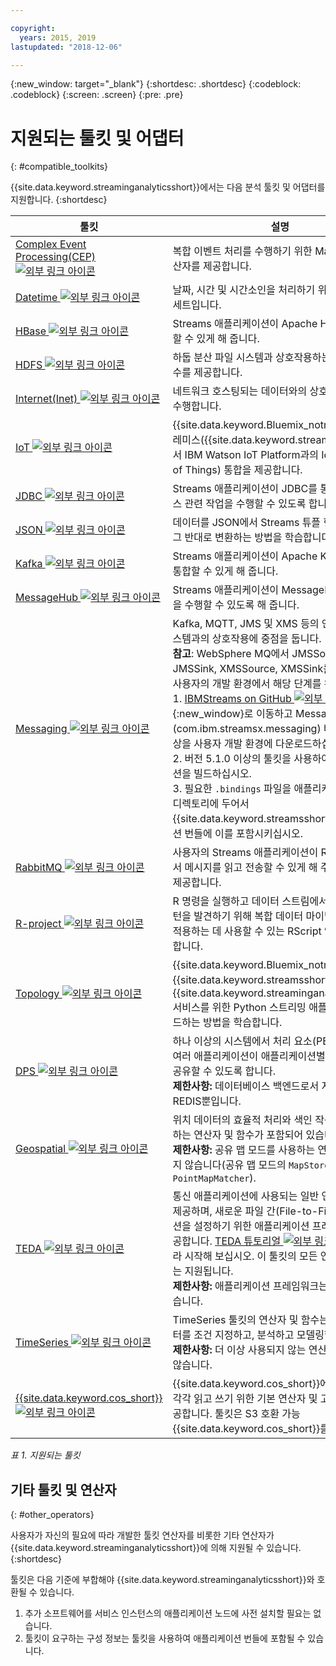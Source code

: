 ```yaml
---

copyright:
  years: 2015, 2019
lastupdated: "2018-12-06"

---
```


<!-- Attribute definitions -->
{:new_window: target="_blank"}
{:shortdesc: .shortdesc}
{:codeblock: .codeblock}
{:screen: .screen}
{:pre: .pre}

# 지원되는 툴킷 및 어댑터
{: #compatible_toolkits}

{{site.data.keyword.streaminganalyticsshort}}에서는 다음 분석 툴킷 및 어댑터를 지원합니다.
{:shortdesc}

|툴킷                        |설명							                  |
| --------------------------------| --------------------------|
|[Complex Event Processing(CEP) ![외부 링크 아이콘](../../icons/launch-glyph.svg "외부 링크 아이콘")](https://ibm.co/2zOwODa)    |	복합 이벤트 처리를 수행하기 위한 MatchRegex 연산자를 제공합니다.  		 |
|[Datetime ![외부 링크 아이콘](../../icons/launch-glyph.svg "외부 링크 아이콘")](https://ibmstreams.github.io/streamsx.datetime/)	|	날짜, 시간 및 시간소인을 처리하기 위한 유틸리티 세트입니다.	 |
|[HBase ![외부 링크 아이콘](../../icons/launch-glyph.svg "외부 링크 아이콘")](http://ibmstreams.github.io/streamsx.hbase/)        |Streams 애플리케이션이 Apache HBase에 연결할 수 있게 해 줍니다.	 	   |
|[HDFS ![외부 링크 아이콘](../../icons/launch-glyph.svg "외부 링크 아이콘")](http://ibmstreams.github.io/streamsx.hdfs/)          |하둡 분산 파일 시스템과 상호작용하는 연산자 및 함수를 제공합니다.	|
|[Internet(Inet) ![외부 링크 아이콘](../../icons/launch-glyph.svg "외부 링크 아이콘")](http://ibmstreams.github.io/streamsx.inet)|네트워크 호스팅되는 데이터와의 상호작용을 주로 수행합니다.				       |
|[IoT ![외부 링크 아이콘](../../icons/launch-glyph.svg "외부 링크 아이콘")](http://ibmstreams.github.io/streamsx.iot/)            |{{site.data.keyword.Bluemix_notm}} 또는 온프레미스({{site.data.keyword.streamsshort}})에서 IBM Watson IoT Platform과의 IoT(Internet of Things) 통합을 제공합니다. |
|[JDBC ![외부 링크 아이콘](../../icons/launch-glyph.svg "외부 링크 아이콘")](http://ibmstreams.github.io/streamsx.jdbc/)          |Streams 애플리케이션이 JDBC를 통해 데이터베이스 관련 작업을 수행할 수 있도록 합니다.		   |
|[JSON ![외부 링크 아이콘](../../icons/launch-glyph.svg "외부 링크 아이콘")](http://ibmstreams.github.io/streamsx.json/)          |데이터를 JSON에서 Streams 튜플 형식으로 또는 그 반대로 변환하는 방법을 학습합니다.   		|
|[Kafka ![외부 링크 아이콘](../../icons/launch-glyph.svg "외부 링크 아이콘")](https://ibmstreams.github.io/streamsx.kafka/)       |Streams 애플리케이션이 Apache Kafka와 손쉽게 통합할 수 있게 해 줍니다. 	 |
|[MessageHub ![외부 링크 아이콘](../../icons/launch-glyph.svg "외부 링크 아이콘")](https://ibmstreams.github.io/streamsx.messagehub/) |Streams 애플리케이션이 MessageHub 관련 작업을 수행할 수 있도록 해 줍니다.			     |
|[Messaging ![외부 링크 아이콘](../../icons/launch-glyph.svg "외부 링크 아이콘")](https://ibmstreams.github.io/streamsx.messaging/)   |  	Kafka, MQTT, JMS 및 XMS 등의 인기 메시징 시스템과의 상호작용에 중점을 둡니다.	<br>**참고**: WebSphere MQ에서 JMSSource, JMSSink, XMSSource, XMSSink를 사용하려면 사용자의 개발 환경에서 해당 단계를 완료하십시오. <br>1. [IBMStreams on GitHub ![외부 링크 아이콘](../../icons/launch-glyph.svg "외부 링크 아이콘")](https://github.com/IBMStreams){:new_window}로 이동하고 Messaging 툴킷(com.ibm.streamsx.messaging) 버전 3.0.0 이상을 사용자 개발 환경에 다운로드하십시오.<br>2. 버전 5.1.0 이상의 툴킷을 사용하여 애플리케이션을 빌드하십시오.<br>3. 필요한 `.bindings` 파일을 애플리케이션의 `/etc` 디렉토리에 두어서 {{site.data.keyword.streamsshort}} 애플리케이션 번들에 이를 포함시키십시오.	    |
|[RabbitMQ ![외부 링크 아이콘](../../icons/launch-glyph.svg "외부 링크 아이콘")](https://ibmstreams.github.io/streamsx.rabbitmq/)     |사용자의 Streams 애플리케이션이 Rabbit MQ에서 메시지를 읽고 전송할 수 있게 해 주는 연산자를 제공합니다.  |
|[R-project ![외부 링크 아이콘](../../icons/launch-glyph.svg "외부 링크 아이콘")](https://ibm.co/2rj2lKw)          	   	              |R 명령을 실행하고 데이터 스트림에서 관심 있는 패턴을 발견하기 위해 복합 데이터 마이닝 알고리즘을 적용하는 데 사용할 수 있는 RScript 연산자를 포함합니다.			     |
|[Topology ![외부 링크 아이콘](../../icons/launch-glyph.svg "외부 링크 아이콘")](http://ibmstreams.github.io/streamsx.topology/)      |{{site.data.keyword.Bluemix_notm}} 플랫폼 및 {{site.data.keyword.streamsshort}}에서 {{site.data.keyword.streaminganalyticsshort}} 서비스를 위한 Python 스트리밍 애플리케이션을 빌드하는 방법을 학습합니다.		     |
|[DPS ![외부 링크 아이콘](../../icons/launch-glyph.svg "외부 링크 아이콘")](http://ibmstreams.github.io/streamsx.dps/) |	 하나 이상의 시스템에서 처리 요소(PE)를 실행 중인 여러 애플리케이션이 애플리케이션별 상태 정보를 공유할 수 있도록 합니다.<br>**제한사항:** 데이터베이스 백엔드로서 지원되는 것은 REDIS뿐입니다.	| 	 	 	
|[Geospatial ![외부 링크 아이콘](../../icons/launch-glyph.svg "외부 링크 아이콘")](https://www.ibm.com/support/knowledgecenter/en/SSCRJU_4.3.0/com.ibm.streams.toolkits.doc/spldoc/dita/tk$com.ibm.streams.geospatial/tk$com.ibm.streams.geospatial.html) 	     |	위치 데이터의 효율적 처리와 색인 작성을 용이하게 하는 연산자 및 함수가 포함되어 있습니다.<br>**제한사항:** 공유 맵 모드를 사용하는 연산자는 지원되지 않습니다(공유 맵 모드의 `MapStore`, `PointMapMatcher`).		 |
|[TEDA ![외부 링크 아이콘](../../icons/launch-glyph.svg "외부 링크 아이콘")](https://www.ibm.com/support/knowledgecenter/en/SSCRJU_4.3.0/com.ibm.streams.toolkits.doc/spldoc/dita/tk$com.ibm.streams.teda/tk$com.ibm.streams.teda.html)	   | 	통신 애플리케이션에 사용되는 일반 연산자 세트를 제공하며, 새로운 파일 간(File-to-File) 애플리케이션을 설정하기 위한 애플리케이션 프레임워크도 제공합니다. [TEDA 튜토리얼 ![외부 링크 아이콘](../../icons/launch-glyph.svg "외부 링크 아이콘")](http://ibmstreams.github.io/streamsx.tutorial.teda/)에 따라 시작해 보십시오. 이 툴킷의 모든 연산자 및 함수는 지원됩니다. <br>**제한사항:** 애플리케이션 프레임워크는 지원되지 않습니다.	 	 |
|[TimeSeries ![외부 링크 아이콘](../../icons/launch-glyph.svg "외부 링크 아이콘")](https://www.ibm.com/support/knowledgecenter/en/SSCRJU_4.3.0/com.ibm.streams.toolkits.doc/spldoc/dita/tk$com.ibm.streams.timeseries/tk$com.ibm.streams.timeseries.html)	 	  |TimeSeries 툴킷의 연산자 및 함수는 시계열 데이터를 조건 지정하고, 분석하고 모델링합니다. <br>**제한사항:** 더 이상 사용되지 않는 연산자는 지원되지 않습니다.	   |
| [{{site.data.keyword.cos_short}} ![외부 링크 아이콘](../../icons/launch-glyph.svg "외부 링크 아이콘")](https://bit.ly/2Ggp03T)	 	  |{{site.data.keyword.cos_short}}에서 데이터를 각각 읽고 쓰기 위한 기본 연산자 및 고유 함수를 제공합니다. 툴킷은 S3 호환 가능 {{site.data.keyword.cos_short}}를 지원합니다.	   |

*표 1. 지원되는 툴킷*

## 기타 툴킷 및 연산자
{: #other_operators}

사용자가 자신의 필요에 따라 개발한 툴킷 연산자를 비롯한 기타 연산자가 {{site.data.keyword.streaminganalyticsshort}}에 의해 지원될 수 있습니다.
{:shortdesc}

툴킷은 다음 기준에 부합해야 {{site.data.keyword.streaminganalyticsshort}}와 호환될 수 있습니다.

1. 추가 소프트웨어를 서비스 인스턴스의 애플리케이션 노드에 사전 설치할 필요는 없습니다.
2. 툴킷이 요구하는 구성 정보는 툴킷을 사용하여 애플리케이션 번들에 포함될 수 있습니다.
